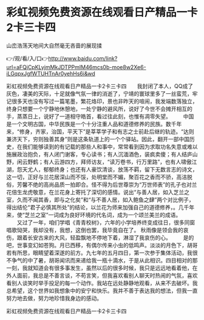 # 彩虹视频免费资源在线观看日产精品一卡2卡三卡四
山峦浩荡天地间大自然毫无吝啬的展现揉

👉/观/看/入/口👉http://www.baidu.com/link?url=aFQjCpKLyjmMkJDTPPmIM46mcs0b-moe8w2Xe6-iLGqpxJgfWTUHTnAr0yehHs6i&wd

彩虹视频免费资源在线观看日产精品一卡2卡三卡四　　我封闭了本人，QQ成了灰色，凄美的天际，十足就像气氛一律的消逝了，宁靖的寰球里多了一丝蛮荒，牢记很多天也没有写过一篇笔墨，繁花烙印，景也非昨天的喧闹，我发端数落独立，终身只想要一个宁静地休憩地，一处宁静的避风所，说好了今世不会摊开相互的手，蒸蒸日上，说好了一道相守皓首，看过往此刻，也惟有凋零失望。
　　中国是一个文明古国，中华民族是一个十分注重人品和道德修养的民族。数千年来，“修身，齐家，治国，平天下”是莘莘学子和有志之士前赴后继的轨迹。“达则兼济天下，穷则独善其身”则是这条轨道上的一个个驿站。因此，翻开一部中国历史，在我们能够读到的有记载的那些人和事中，常常看到因为求取功名失意或难以施展政治抱负，有人闭门谢客，专心读书；有人沉湎酒色，装疯卖傻；有人结庐山野，闲云野鹤；有人云游四方，拜师访友，“读万卷书，行万里路”，也有人啸傲江湖，怨天尤人，郁郁终身；也还有人豪饮清谈，放荡不羁，留下无数言志的诗文，这一切，正好与兰花居深山而不馁，处明堂而不媚，聚百花之香而不骄，高洁脱俗，芳馨不绝的高尚品质一拍即合。怪不得为后世尊崇为“万世师表”的孔子也对兰花倍生龙虎敬意，在兰花身上寄托了深切的感情。说出“与善人居，如入芝兰之室，久而不闻其香，即与之化矣”和“与不善人居，如入鲍鱼之肆”两个对比例子，得出结伦“君子必慎其所处”的结论，以兰花为师来加强自己的道德修养，。几千年来，使“芝兰之室”一词成为良好环境的代名词，成为一个颂兰美兰的成语。
　　又过了一年，咱们学唱《青青校树》，六年的小学培养终变成往日，很多同窗唱歌恸哭，我却没有，我想，这倒也罢，我毕竟自在了。
秋雨像是领会我的哀伤，跟着长安古来的大风，轻盈飘地不停地下着，淋湿了我哀伤的心。
　　是的吧，世事变幻如苍狗。月已西移，有偶尔传来小虫的低鸣声。淡淡的月色下，胡哥若有所思，眼睛望着深遂的前方。九七年的五月四日，第一次参于集体活动，我很不争气的中了暑，胡哥闻讯而来递给我一瓶十滴水，于是从此相识。四目相对的那一刻，我就知道会有很多事发生，虽然以后的很多时候，我只是远远地看着他，在外人面前，我总是不善言谈，不苟言笑，但我喜欢看别人聊天时热闹的气氛，喜欢看别人谈笑时举手投足的每一个动作。我站在远处静静地观看，从来不去破坏。我总希望，这个世界如我想象中的安宁和快乐。我并不善于表达我的想法，但我一直努力地去做，努力地珍惜我身边的感动。

彩虹视频免费资源在线观看日产精品一卡2卡三卡四
